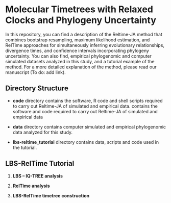 # Molecular Timetrees with Relaxed Clocks and Phylogeny Uncertainty

In this repository, you can find a description of the Reltime-JA method that combines bootstrap resampling, maximum likelihood estimation, and RelTime approaches for simultaneously inferring evolutionary relationships, divergence times, and confidence intervals incorporating phylogeny uncertainty. You can also find, empirical phylogenomic and computer simulated datasets analyzed in this study, and a tutorial example of the method. For a more detailed explanation of the method, please read our manuscript (To do: add link).


## Directory Structure

   * **code** directory contains the software, R code and shell scripts required to carry out Reltime-JA of simulated and empirical data.
   contains the software and code required to carry out Reltime-JA of simulated and empirical data
   * **data** directory contains computer simulated and empirical phylogenomic data analyzed for this study.
   
   * **lbs-reltime_tutorial** directory contains data, scripts and code used in the tutorial.


## LBS-RelTime Tutorial

   1. **LBS – IQ-TREE analysis**

   2. **RelTime analysis**

   3. **LBS-RelTime timetree construction**
